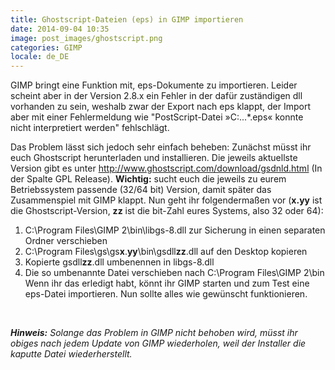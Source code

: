 ```yaml
---
title: Ghostscript-Dateien (eps) in GIMP importieren
date: 2014-09-04 10:35
image: post_images/ghostscript.png
categories: GIMP
locale: de_DE
---
```


GIMP bringt eine Funktion mit, eps-Dokumente zu importieren. Leider scheint aber in der Version 2.8.x ein Fehler in der dafür zuständigen dll vorhanden zu sein, weshalb zwar der Export nach eps klappt, der Import aber mit einer Fehlermeldung wie "PostScript-Datei »C:\...\*.eps« konnte nicht interpretiert werden" fehlschlägt.

<!--more-->

Das Problem lässt sich jedoch sehr einfach beheben:
Zunächst müsst ihr euch Ghostscript herunterladen und installieren. Die jeweils aktuellste Version gibt es unter http://www.ghostscript.com/download/gsdnld.html (In der Spalte GPL Release). **Wichtig:** sucht euch die jeweils zu eurem Betriebssystem passende (32/64 bit) Version, damit später das Zusammenspiel mit GIMP klappt.
Nun geht ihr folgendermaßen vor (**x.yy** ist die Ghostscript-Version, **zz** ist die bit-Zahl eures Systems, also 32 oder 64):

1.  C:\Program Files\GIMP 2\bin\libgs-8.dll zur Sicherung in einen separaten Ordner verschieben
2.  C:\Program Files\gs\gs**x**.**yy**\bin\gsdll**zz**.dll auf den Desktop kopieren
3.  Kopierte gsdll**zz**.dll umbenennen in libgs-8.dll
4.  Die so umbenannte Datei verschieben nach C:\Program Files\GIMP 2\bin\
Wenn ihr das erledigt habt, könnt ihr GIMP starten und zum Test eine eps-Datei importieren. Nun sollte alles wie gewünscht funktionieren.

&nbsp;

_**Hinweis:** Solange das Problem in GIMP nicht behoben wird, müsst ihr obiges nach jedem Update von GIMP wiederholen, weil der Installer die kaputte Datei wiederherstellt._